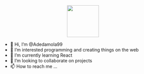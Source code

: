 <div id="header" align="center">
  <img src=https://giphy.com/stickers/coding-programmer-ngoding-jdPMeyv9rn0hZHh8n9" width="100"/>
</div>


- 👋 Hi, I’m @Adedamola99
- 👀 I’m interested programming and creating things on the web 
- 🌱 I’m currently learning React
- 💞️ I’m looking to collaborate on projects
- 📫 How to reach me ...

<!---
Adedamola99/Adedamola99 is a ✨ special ✨ repository because its `README.md` (this file) appears on your GitHub profile.
You can click the Preview link to take a look at your changes.
--->
